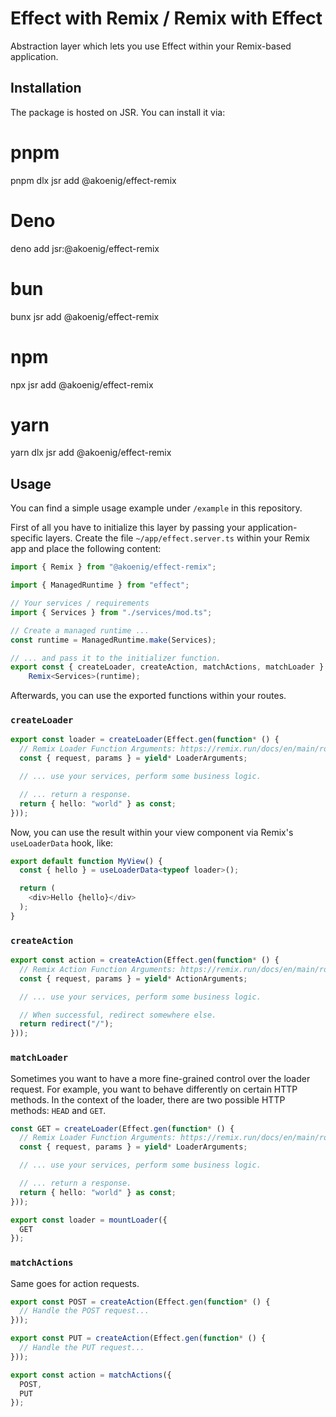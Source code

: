 # Effect with Remix / Remix with Effect

Abstraction layer which lets you use Effect within your Remix-based application.

## Installation

The package is hosted on JSR. You can install it via:

# pnpm
pnpm dlx jsr add @akoenig/effect-remix

# Deno
deno add jsr:@akoenig/effect-remix

# bun
bunx jsr add @akoenig/effect-remix

# npm
npx jsr add @akoenig/effect-remix

# yarn
yarn dlx jsr add @akoenig/effect-remix

## Usage

You can find a simple usage example under `/example` in this repository.

First of all you have to initialize this layer by passing your application-specific layers. Create the file `~/app/effect.server.ts` within your Remix app and place the following content:

```ts
import { Remix } from "@akoenig/effect-remix";

import { ManagedRuntime } from "effect";

// Your services / requirements
import { Services } from "./services/mod.ts";

// Create a managed runtime ...
const runtime = ManagedRuntime.make(Services);

// ... and pass it to the initializer function.
export const { createLoader, createAction, matchActions, matchLoader } =
	Remix<Services>(runtime);
```

Afterwards, you can use the exported functions within your routes.

### `createLoader`

```ts
export const loader = createLoader(Effect.gen(function* () {
  // Remix Loader Function Arguments: https://remix.run/docs/en/main/route/loader#loader
  const { request, params } = yield* LoaderArguments;

  // ... use your services, perform some business logic.

  // ... return a response.
  return { hello: "world" } as const;
}));
```

Now, you can use the result within your view component via Remix's `useLoaderData` hook, like:

```ts
export default function MyView() {
  const { hello } = useLoaderData<typeof loader>();

  return (
    <div>Hello {hello}</div>
  );
}
```

### `createAction`

```ts
export const action = createAction(Effect.gen(function* () {
  // Remix Action Function Arguments: https://remix.run/docs/en/main/route/action
  const { request, params } = yield* ActionArguments;

  // ... use your services, perform some business logic.

  // When successful, redirect somewhere else.
  return redirect("/");
}));
```

### `matchLoader`

Sometimes you want to have a more fine-grained control over the loader request. For example, you want to behave differently on certain HTTP methods. In the context of the loader, there are two possible HTTP methods: `HEAD` and `GET`.

```ts
const GET = createLoader(Effect.gen(function* () {
  // Remix Loader Function Arguments: https://remix.run/docs/en/main/route/loader#loader
  const { request, params } = yield* LoaderArguments;

  // ... use your services, perform some business logic.

  // ... return a response.
  return { hello: "world" } as const;
}));

export const loader = mountLoader({
  GET
});
```

### `matchActions`

Same goes for action requests.

```ts
export const POST = createAction(Effect.gen(function* () {
  // Handle the POST request...
}));

export const PUT = createAction(Effect.gen(function* () {
  // Handle the PUT request...
}));

export const action = matchActions({
  POST,
  PUT
});
```
